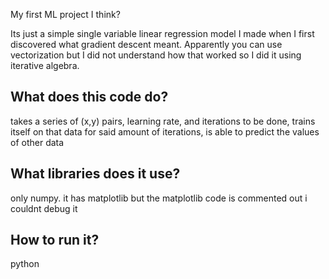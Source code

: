 My first ML project I think?

Its just a simple single variable linear regression model I made when I first discovered what gradient descent meant. Apparently you can use vectorization but I did not understand how that worked so I did it using iterative algebra.

## What does this code do?
takes a series of (x,y) pairs, learning rate, and iterations to be done, trains itself on that data for said amount of iterations, is able to predict the values of other data

## What libraries does it use?
only numpy. it has matplotlib but the matplotlib code is commented out i couldnt debug it

## How to run it?
python
